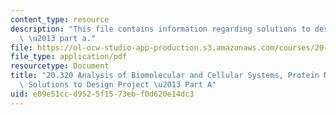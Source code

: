 ```yaml
---
content_type: resource
description: "This file contains information regarding solutions to design project\
  \ \u2013 part a."
file: https://ol-ocw-studio-app-production.s3.amazonaws.com/courses/20-320-analysis-of-biomolecular-and-cellular-systems-fall-2012/e09e51ccd9525f1573ebf0d620e14dc3_MIT20_320F12_So_De_Pr-PaA.pdf
file_type: application/pdf
resourcetype: Document
title: "20.320 Analysis of Biomolecular and Cellular Systems, Protein Networks Project:\
  \ Solutions to Design Project \u2013 Part A"
uid: e09e51cc-d952-5f15-73eb-f0d620e14dc3
---
```

